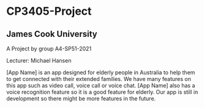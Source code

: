 # CP3405-Project

## James Cook University

A Project by group A4-SP51-2021

Lecturer: Michael Hansen

[App Name] is an app designed for elderly people in Australia to help them to get connected with their extended families. We have many features on this app such as video call, voice call or voice chat. [App Name] also has a voice recognition feature so it is a good feature for elderly. Our app is still in development so there might be more features in the future.


